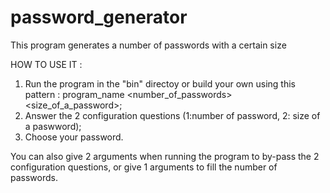 # password_generator
This program generates a number of passwords with a certain size

HOW TO USE IT :
  1. Run the program in the "bin" directoy or build your own using this pattern : program_name <number_of_passwords> <size_of_a_password>;
  2. Answer the 2 configuration questions (1:number of password, 2: size of a paswword);
  3. Choose your password.
  
  You can also give 2 arguments when running the program to by-pass the 2 configuration questions, 
  or give 1 arguments to fill the number of passwords.
 
